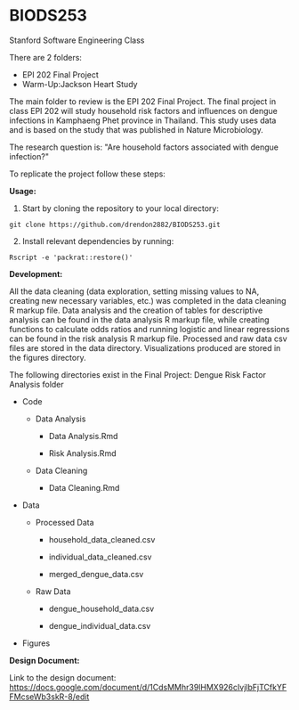 # BIODS253

Stanford Software Engineering Class

There are 2 folders:

-   EPI 202 Final Project
-   Warm-Up:Jackson Heart Study

The main folder to review is the EPI 202 Final Project. The final project in class EPI 202 will study household risk factors and influences on dengue infections in Kamphaeng Phet province in Thailand. This study uses data and is based on the study that was published in Nature Microbiology.

The research question is: "Are household factors associated with dengue infection?"

To replicate the project follow these steps:

**Usage:**

1.  Start by cloning the repository to your local directory:

```         
git clone https://github.com/drendon2882/BIODS253.git
```

2.  Install relevant dependencies by running:

```         
Rscript -e 'packrat::restore()'
```

**Development:**

All the data cleaning (data exploration, setting missing values to NA, creating new necessary variables, etc.) was completed in the data cleaning R markup file. Data analysis and the creation of tables for descriptive analysis can be found in the data analysis R markup file, while creating functions to calculate odds ratios and running logistic and linear regressions can be found in the risk analysis R markup file. Processed and raw data csv files are stored in the data directory. Visualizations produced are stored in the figures directory.

The following directories exist in the Final Project: Dengue Risk Factor Analysis folder

-   Code

    -   Data Analysis

        -   Data Analysis.Rmd

        -   Risk Analysis.Rmd

    -   Data Cleaning

        -   Data Cleaning.Rmd

-   Data

    -   Processed Data

        -   household_data_cleaned.csv

        -   individual_data_cleaned.csv

        -   merged_dengue_data.csv

    -   Raw Data

        -   dengue_household_data.csv

        -   dengue_individual_data.csv

-   Figures

**Design Document:**

Link to the design document: <https://docs.google.com/document/d/1CdsMMhr39lHMX926cIvjlbFjTCfkYFFMcseWb3skR-8/edit>
